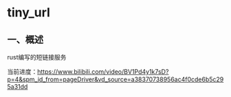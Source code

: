 # tiny_url

## 一、概述

rust编写的短链接服务

当前进度：<https://www.bilibili.com/video/BV1Pd4y1k7sD?p=4&spm_id_from=pageDriver&vd_source=a38370738956ac4f0cde6b5c295a31dd>
